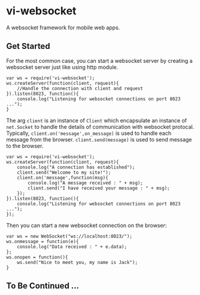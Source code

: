 # vi-websocket
A websocket framework for mobile web apps.

## Get Started
For the most common case, you can start a websocket server by creating a websocket server just like using http module.

    var ws = require('vi-websocket');
    ws.createServer(function(client, request){
        //Handle the connection with client and request
    }).listen(8023, function(){
        console.log("Listening for websocket connections on port 8023 ...");
    }

The arg `client` is an instance of `Client` which encapsulate an instance of `net.Socket` to handle the details of communication with websocket protocal. Typically, `client.on('message',on_message)` is used to handle each message from the browser. `client.send(message)` is used to send message to the browser.

    var ws = require('vi-websocket');
    ws.createServer(function(client, request){
        console.log("A connection has established");
        client.send("Welcome to my site!");
        client.on('message',function(msg){
            console.log("A message received : " + msg);
            client.send("I have received your message : " + msg);
        });
    }).listen(8023, function(){
        console.log("Listening for websocket connections on port 8023 ...");
    });

Then you can start a new websocket connection on the browser:

    var ws = new WebSocket("ws://localhost:8023/");
    ws.onmessage = function(e){
        console.log("Data received : " + e.data);
    };
    ws.onopen = function(){
        ws.send("Nice to meet you, my name is Jack");
    }

## To Be Continued ...
